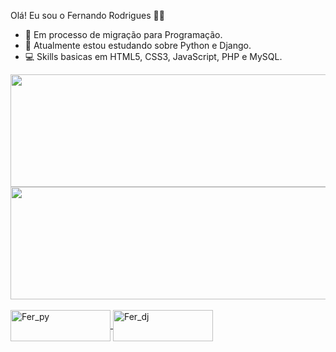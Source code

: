 Olá! Eu sou o Fernando Rodrigues 👋😁

- 🔀 Em processo de migração para Programação.
- 🐍 Atualmente estou estudando sobre Python e Django.
- 💻 Skills basicas em HTML5, CSS3, JavaScript, PHP e MySQL.

<div align="center">
  <a href="https://github.com/rodriguesFern">
  <img height="180em"  width="1600" src="https://github-readme-stats.vercel.app/api?username=rodriguesFern&show_icons=true&theme=dark&include_all_commits=true&count_private=true"/>
  <img height="180em"  width="1000" src="https://github-readme-stats.vercel.app/api/top-langs/?username=rodriguesFern&layout=compact&langs_count=7&theme=dark"/>
</div>
  
<div style="display: inline_block"><br>
  <img align="center" alt="Fer_py" height="50" width="160" 
       src="https://img.shields.io/badge/Python-14354C?style=for-the-badge&logo=python&logoColor=white">
  <img align="center" alt="Fer_dj" height="50" width="160" 
       src="https://img.shields.io/badge/Django-092E20?style=for-the-badge&logo=django&logoColor=white">
</div>
  
